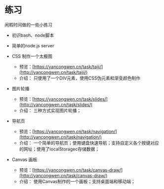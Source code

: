 # 练习
闲暇时间做的一些小练习      

- 初识bash、node脚本

- 简单的node.js server
- CSS 制作一个太极图
    - 预览：[https://yancongwen.cn/task/taiji/](http://yancongwen.cn/task/taiji/)
    - 介绍：
        只使用了一个DIV元素，使用CSS伪元素和渐变颜色制作
    
- 图片轮播
    - 预览：[https://yancongwen.cn/task/slides/](http://yancongwen.cn/task/slides/)
    - 介绍：
        三种方式实现图片轮播；
        
- 导航页
    - 预览：[https://yancongwen.cn/task/navigation/](http://yancongwen.cn/task/navigation/)
    - 介绍：
        一个简单的导航页；使用键盘快速导航；支持自定义各个按键对应的网址；使用了localStoragec存储数据；

- Canvas 画板
    - 预览：[https://yancongwen.cn/task/canvas-draw/](http://yancongwen.cn/task/canvas-draw/)
    - 介绍：
        使用Canvas制作的一个画板；支持桌面端和移动端；
